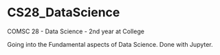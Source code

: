 # CS28_DataScience
COMSC 28 - Data Science - 2nd year at College

Going into the Fundamental aspects of Data Science. Done with Jupyter.
